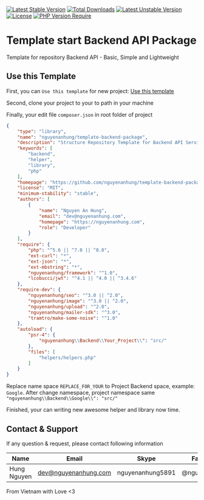 [![Latest Stable Version](http://poser.pugx.org/nguyenanhung/template-backend-package/v)](https://packagist.org/packages/template-backend-package) [![Total Downloads](http://poser.pugx.org/nguyenanhung/template-backend-package/downloads)](https://packagist.org/packages/nguyenanhung/template-backend-package) [![Latest Unstable Version](http://poser.pugx.org/nguyenanhung/template-backend-package/v/unstable)](https://packagist.org/packages/nguyenanhung/template-backend-package) [![License](http://poser.pugx.org/nguyenanhung/template-backend-package/license)](https://packagist.org/packages/nguyenanhung/template-backend-package) [![PHP Version Require](http://poser.pugx.org/nguyenanhung/template-backend-package/require/php)](https://packagist.org/packages/nguyenanhung/template-backend-package)

# Template start Backend API Package

Template for repository Backend API - Basic, Simple and Lightweight

## Use this Template

First, you can `Use this template` for new project: [Use this template](https://github.com/nguyenanhung/template-backend-package/generate)

Second, clone your project to your to path in your machine

Finally, your edit file `composer.json` in root folder of project

```json
{
    "type": "library",
    "name": "nguyenanhung/template-backend-package",
    "description": "Structure Repository Template for Backend API Service Package",
    "keywords": [
        "backend",
        "helper",
        "library",
        "php"
    ],
    "homepage": "https://github.com/nguyenanhung/template-backend-package",
    "license": "MIT",
    "minimum-stability": "stable",
    "authors": [
        {
            "name": "Nguyen An Hung",
            "email": "dev@nguyenanhung.com",
            "homepage": "https://nguyenanhung.com",
            "role": "Developer"
        }
    ],
    "require": {
        "php": "^5.6 || ^7.0 || ^8.0",
        "ext-curl": "*",
        "ext-json": "*",
        "ext-mbstring": "*",
        "nguyenanhung/framework": "^1.0",
        "lcobucci/jwt": "^4.1 || ^4.0 || ^3.4.6"
    },
    "require-dev": {
        "nguyenanhung/seo": "^3.0 || ^2.0",
        "nguyenanhung/image": "^3.0 || ^2.0",
        "nguyenanhung/upload": "^2.0",
        "nguyenanhung/mailer-sdk": "^3.0",
        "tramtro/make-some-noise": "^1.0"
    },
    "autoload": {
        "psr-4": {
            "nguyenanhung\\Backend\\Your_Project\\": "src/"
        },
        "files": [
            "helpers/helpers.php"
        ]
    }
}
```

Replace name space `REPLACE_FOR_YOUR` to Project Backend space, example: `Google`. After change namespace, project namespace same `"nguyenanhung\\Backend\\Google\\": "src/"`

Finished, your can writing new awesome helper and library now time.

## Contact & Support

If any question & request, please contact following information

| Name        | Email                | Skype            | Facebook      |
|-------------|----------------------|------------------|---------------|
| Hung Nguyen | dev@nguyenanhung.com | nguyenanhung5891 | @nguyenanhung |

From Vietnam with Love <3